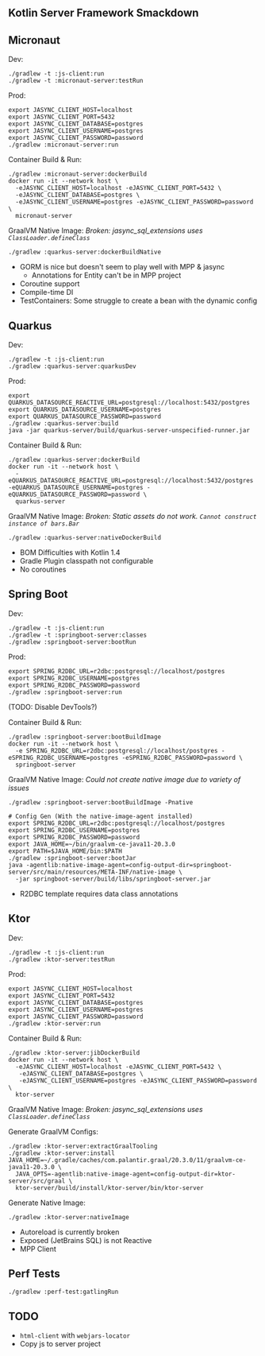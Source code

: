 Kotlin Server Framework Smackdown
---------------------------------


## Micronaut

Dev:
```
./gradlew -t :js-client:run
./gradlew -t :micronaut-server:testRun
```

Prod:
```
export JASYNC_CLIENT_HOST=localhost
export JASYNC_CLIENT_PORT=5432
export JASYNC_CLIENT_DATABASE=postgres
export JASYNC_CLIENT_USERNAME=postgres
export JASYNC_CLIENT_PASSWORD=password
./gradlew :micronaut-server:run
```

Container Build & Run:
```
./gradlew :micronaut-server:dockerBuild
docker run -it --network host \
  -eJASYNC_CLIENT_HOST=localhost -eJASYNC_CLIENT_PORT=5432 \
  -eJASYNC_CLIENT_DATABASE=postgres \
  -eJASYNC_CLIENT_USERNAME=postgres -eJASYNC_CLIENT_PASSWORD=password \
  micronaut-server
```

GraalVM Native Image:
*Broken: jasync_sql_extensions uses `ClassLoader.defineClass`*
```
./gradlew :quarkus-server:dockerBuildNative
```

- GORM is nice but doesn't seem to play well with MPP & jasync
    - Annotations for Entity can't be in MPP project
- Coroutine support
- Compile-time DI
- TestContainers: Some struggle to create a bean with the dynamic config



## Quarkus

Dev:
```
./gradlew -t :js-client:run
./gradlew :quarkus-server:quarkusDev
```

Prod:
```
export QUARKUS_DATASOURCE_REACTIVE_URL=postgresql://localhost:5432/postgres
export QUARKUS_DATASOURCE_USERNAME=postgres
export QUARKUS_DATASOURCE_PASSWORD=password
./gradlew :quarkus-server:build
java -jar quarkus-server/build/quarkus-server-unspecified-runner.jar
```

Container Build & Run:
```
./gradlew :quarkus-server:dockerBuild
docker run -it --network host \
  -eQUARKUS_DATASOURCE_REACTIVE_URL=postgresql://localhost:5432/postgres -eQUARKUS_DATASOURCE_USERNAME=postgres -eQUARKUS_DATASOURCE_PASSWORD=password \
  quarkus-server
```

GraalVM Native Image:
*Broken: Static assets do not work. `Cannot construct instance of bars.Bar`* 
```
./gradlew :quarkus-server:nativeDockerBuild
```

- BOM Difficulties with Kotlin 1.4
- Gradle Plugin classpath not configurable
- No coroutines


## Spring Boot

Dev:
```
./gradlew -t :js-client:run
./gradlew -t :springboot-server:classes
./gradlew :springboot-server:bootRun
```

Prod:
```
export SPRING_R2DBC_URL=r2dbc:postgresql://localhost/postgres
export SPRING_R2DBC_USERNAME=postgres
export SPRING_R2DBC_PASSWORD=password
./gradlew :springboot-server:run
```
(TODO: Disable DevTools?)

Container Build & Run:
```
./gradlew :springboot-server:bootBuildImage
docker run -it --network host \
  -e SPRING_R2DBC_URL=r2dbc:postgresql://localhost/postgres -eSPRING_R2DBC_USERNAME=postgres -eSPRING_R2DBC_PASSWORD=password \
  springboot-server
```

GraalVM Native Image:
*Could not create native image due to variety of issues*
```
./gradlew :springboot-server:bootBuildImage -Pnative

# Config Gen (With the native-image-agent installed)
export SPRING_R2DBC_URL=r2dbc:postgresql://localhost/postgres
export SPRING_R2DBC_USERNAME=postgres
export SPRING_R2DBC_PASSWORD=password
export JAVA_HOME=~/bin/graalvm-ce-java11-20.3.0
export PATH=$JAVA_HOME/bin:$PATH
./gradlew :springboot-server:bootJar
java -agentlib:native-image-agent=config-output-dir=springboot-server/src/main/resources/META-INF/native-image \
  -jar springboot-server/build/libs/springboot-server.jar
```

- R2DBC template requires data class annotations


## Ktor

Dev:
```
./gradlew -t :js-client:run
./gradlew :ktor-server:testRun
```

Prod:
```
export JASYNC_CLIENT_HOST=localhost
export JASYNC_CLIENT_PORT=5432
export JASYNC_CLIENT_DATABASE=postgres
export JASYNC_CLIENT_USERNAME=postgres
export JASYNC_CLIENT_PASSWORD=password
./gradlew :ktor-server:run
```

Container Build & Run:
```
./gradlew :ktor-server:jibDockerBuild
docker run -it --network host \
  -eJASYNC_CLIENT_HOST=localhost -eJASYNC_CLIENT_PORT=5432 \
   -eJASYNC_CLIENT_DATABASE=postgres \
   -eJASYNC_CLIENT_USERNAME=postgres -eJASYNC_CLIENT_PASSWORD=password \
  ktor-server
```

GraalVM Native Image:
*Broken: jasync_sql_extensions uses `ClassLoader.defineClass`*

Generate GraalVM Configs:
```
./gradlew :ktor-server:extractGraalTooling
./gradlew :ktor-server:install
JAVA_HOME=~/.gradle/caches/com.palantir.graal/20.3.0/11/graalvm-ce-java11-20.3.0 \
  JAVA_OPTS=-agentlib:native-image-agent=config-output-dir=ktor-server/src/graal \
  ktor-server/build/install/ktor-server/bin/ktor-server
```

Generate Native Image:
```
./gradlew :ktor-server:nativeImage
```


- Autoreload is currently broken
- Exposed (JetBrains SQL) is not Reactive
- MPP Client


## Perf Tests
```
./gradlew :perf-test:gatlingRun
```


## TODO
- `html-client` with `webjars-locator`
- Copy js to server project